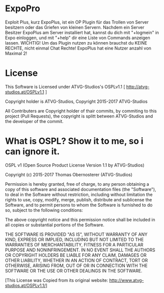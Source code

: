 # ExpoPro
Exploit Plus, kurz ExpoPlus, ist ein OP Plugin für das Trollen von Server besitzern oder das Griefen von kleinen Servern. Nachdem ein Server Besitzer ExpoPlus am Server installiert hat, kannst du dich mit "+logmein" in Expo einloggen, und mit "+help" dir eine Liste von Commands anzeigen lassen. WICHTIG! Um das Plugin nutzen zu können brauchst du KEINE RECHTE, nicht einmal Chat Rechte! ExpoPlus hat eine Nutzer anzahl von Maximal 2!

# License
This Software is Licensed under ATVG-Studios's OSPLv1.1 [ http://atvg-studios.at/OSPLv1.1 ]

Copyright holder is ATVG-Studios, Copyright 2015-2017 ATVG-Studios

All Contributers are Copyright holder of thair commits, by commiting to this project (Pull Requests), the copyright is splitt between ATVG-Studios and the developer of the commit.

# What is OSPL? Show it to me, so i can ignore it.

OSPL v1 (Open Source Product License Version 1.1 by ATVG-Studios)

Copyright (c) 2015-2017 Thomas Obernosterer (ATVG-Studios)

Permission is hereby granted, free of charge, to any person obtaining a copy of this software and associated documentation files (the "Software"), to deal in the Software without restriction, including without limitation the rights to use, copy, modify, merge, publish, distribute and sublicense the Software, and to permit persons to whom the Software is furnished to do so, subject to the following conditions:

The above copyright notice and this permission notice shall be included in all copies or substantial portions of the Software.

THE SOFTWARE IS PROVIDED "AS IS", WITHOUT WARRANTY OF ANY KIND, EXPRESS OR IMPLIED, INCLUDING BUT NOT LIMITED TO THE WARRANTIES OF MERCHANTABILITY, FITNESS FOR A PARTICULAR PURPOSE AND NONINFRINGEMENT. IN NO EVENT SHALL THE AUTHORS OR COPYRIGHT HOLDERS BE LIABLE FOR ANY CLAIM, DAMAGES OR OTHER LIABILITY, WHETHER IN AN ACTION OF CONTRACT, TORT OR OTHERWISE, ARISING FROM, OUT OF OR IN CONNECTION WITH THE SOFTWARE OR THE USE OR OTHER DEALINGS IN THE SOFTWARE.

[This License was Copied from its original website: http://www.atvg-studios.at/OSPLv1.1/]

